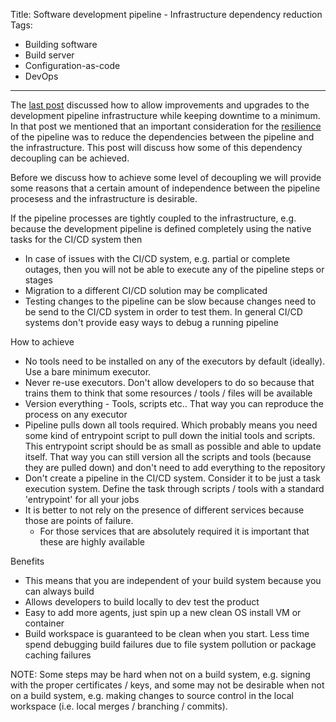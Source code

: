 Title: Software development pipeline - Infrastructure dependency reduction
Tags:
  - Building software
  - Build server
  - Configuration-as-code
  - DevOps
---

The [last post](/posts/Software-development-pipeline-considerations-for-infrastructure-improvements.html)
discussed how to allow improvements and upgrades to the development pipeline infrastructure while
keeping downtime to a minimum. In that post we mentioned that an important consideration for the
[resilience](/posts/Software-development-pipeline-Design-resilience.html) of the
pipeline was to reduce the dependencies between the pipeline and the infrastructure. This post will
discuss how some of this dependency decoupling can be achieved.

Before we discuss how to achieve some level of decoupling we will provide some reasons that a certain
amount of independence between the pipeline procesess and the infrastructure is desirable.

If the pipeline processes are tightly coupled to the infrastructure, e.g. because the development
pipeline is defined completely using the native tasks for the CI/CD system then

- In case of issues with the CI/CD system, e.g. partial or complete outages, then you will not be able
  to execute any of the pipeline steps or stages
- Migration to a different CI/CD solution may be complicated
- Testing changes to the pipeline can be slow because changes need to be send to the CI/CD system
  in order to test them. In general CI/CD systems don't provide easy ways to debug a running pipeline


How to achieve

- No tools need to be installed on any of the executors by default (ideally). Use a bare minimum executor.
- Never re-use executors. Don't allow developers to do so because that trains them to think that
  some resources / tools / files will be available
- Version everything - Tools, scripts etc.. That way you can reproduce the process on any executor
- Pipeline pulls down all tools required. Which probably means you need some kind of entrypoint
  script to pull down the initial tools and scripts. This entrypoint script should be as small as
  possible and able to update itself. That way you can still version all the scripts and tools
  (because they are pulled down) and don't need to add everything to the repository
- Don't create a pipeline in the CI/CD system. Consider it to be just a task execution system. Define
  the task through scripts / tools with a standard 'entrypoint' for all your jobs
- It is better to not rely on the presence of different services because those are points of failure.
  - For those services that are absolutely required it is important that these are highly available


Benefits

- This means that you are independent of your build system because you can always build
- Allows developers to build locally to dev test the product
- Easy to add more agents, just spin up a new clean OS install VM or container
- Build workspace is guaranteed to be clean when you start. Less time spend debugging build failures
  due to file system pollution or package caching failures



NOTE:
Some steps may be hard when not on a build system, e.g. signing with the proper certificates / keys,
and some may not be desirable when not on a build system, e.g. making changes to source control
in the local workspace (i.e. local merges / branching / commits).
